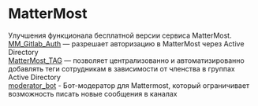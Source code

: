 # MatterMost

Улучшения функционала бесплатной версии сервиса MatterMost.   
[MM_Gitlab_Auth](https://github.com/AleksandrMikoshi/MatterMost/tree/main/MM_Gitlab_Auth) — разрешает авторизацию в MatterMost через Active Directory   
[MatterMost_TAG](https://github.com/AleksandrMikoshi/MatterMost/tree/main/MatterMost_Tag) — позволяет централизованно и автоматизированно добавлять теги сотрудникам в зависимости от членства в группах Active Directory  
[moderator_bot](https://github.com/AleksandrMikoshi/MatterMost/tree/main/moderator-bot) - Бот-модератор для Mattermost, который ограничивает возможность писать новые сообщения в каналах